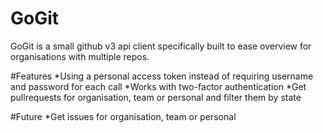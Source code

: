 # GoGit

GoGit is a small github v3 api client specifically built to ease overview for organisations with multiple repos.


#Features
*Using a personal access token instead of requiring username and password for each call
*Works with two-factor authentication
*Get pullrequests for organisation, team or personal and filter them by state


#Future
*Get issues for organisation, team or personal
